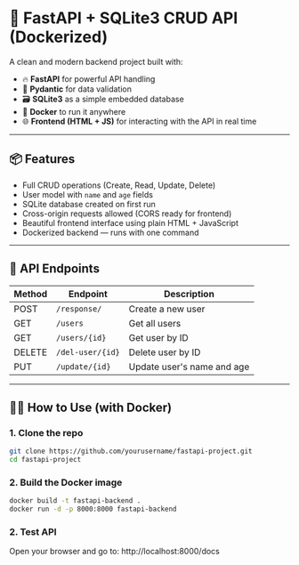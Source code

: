 # 🚀 FastAPI + SQLite3 CRUD API (Dockerized)

A clean and modern backend project built with:

- 🔥 **FastAPI** for powerful API handling
- 🧠 **Pydantic** for data validation
- 🗃️ **SQLite3** as a simple embedded database
- 🐳 **Docker** to run it anywhere
- 🌐 **Frontend (HTML + JS)** for interacting with the API in real time

---

## 📦 Features

- Full CRUD operations (Create, Read, Update, Delete)
- User model with `name` and `age` fields
- SQLite database created on first run
- Cross-origin requests allowed (CORS ready for frontend)
- Beautiful frontend interface using plain HTML + JavaScript
- Dockerized backend — runs with one command

---

## 🧪 API Endpoints

| Method | Endpoint             | Description                  |
|--------|----------------------|------------------------------|
| POST   | `/response/`         | Create a new user            |
| GET    | `/users`             | Get all users                |
| GET    | `/users/{id}`        | Get user by ID               |
| DELETE | `/del-user/{id}`     | Delete user by ID            |
| PUT    | `/update/{id}`       | Update user's name and age   |

---

## 🧑‍💻 How to Use (with Docker)

### 1. Clone the repo

```bash
git clone https://github.com/yourusername/fastapi-project.git
cd fastapi-project
```
### 2. Build the Docker image

```bash
docker build -t fastapi-backend .
docker run -d -p 8000:8000 fastapi-backend
```
### 2. Test API
Open your browser and go to: http://localhost:8000/docs


